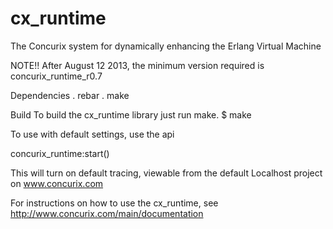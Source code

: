 cx_runtime
==========

The Concurix system for dynamically enhancing the Erlang Virtual Machine

NOTE!!  After August 12 2013, the minimum version required is concurix_runtime_r0.7

Dependencies
. rebar
. make

Build
To build the cx_runtime library just run make.
$ make

To use with default settings, use the api 

concurix_runtime:start()

This will turn on default tracing, viewable from the default Localhost project on www.concurix.com

For instructions on how to use the cx_runtime, see
http://www.concurix.com/main/documentation